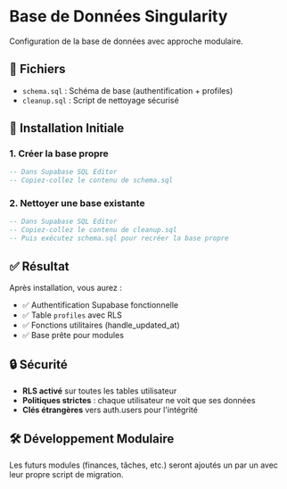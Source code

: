 # Base de Données Singularity

Configuration de la base de données avec approche modulaire.

## 📁 Fichiers

- `schema.sql` : Schéma de base (authentification + profiles)
- `cleanup.sql` : Script de nettoyage sécurisé

## 🚀 Installation Initiale

### 1. Créer la base propre
```sql
-- Dans Supabase SQL Editor
-- Copiez-collez le contenu de schema.sql
```

### 2. Nettoyer une base existante  
```sql
-- Dans Supabase SQL Editor
-- Copiez-collez le contenu de cleanup.sql
-- Puis exécutez schema.sql pour recréer la base propre
```

## ✅ Résultat

Après installation, vous aurez :
- ✅ Authentification Supabase fonctionnelle
- ✅ Table `profiles` avec RLS
- ✅ Fonctions utilitaires (handle_updated_at)
- ✅ Base prête pour modules

## 🔒 Sécurité

- **RLS activé** sur toutes les tables utilisateur
- **Politiques strictes** : chaque utilisateur ne voit que ses données
- **Clés étrangères** vers auth.users pour l'intégrité

## 🛠 Développement Modulaire

Les futurs modules (finances, tâches, etc.) seront ajoutés un par un avec leur propre script de migration.